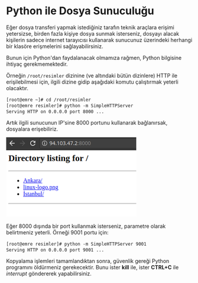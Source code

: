 # Python ile Dosya Sunuculuğu

Eğer dosya transferi yapmak istediğiniz tarafın teknik araçlara erişimi yetersizse, birden fazla kişiye dosya sunmak isterseniz, dosyayı alacak kişilerin sadece internet tarayıcısı kullanarak sunucunuz üzerindeki herhangi bir klasöre erişmelerini sağlayabilirsiniz.

Bunun için Python'dan faydalanacak olmamıza rağmen, Python bilgisine ihtiyaç gerekmemektedir.

Örneğin `/root/resimler` dizinine (ve altındaki bütün dizinlere) HTTP ile erişilebilmesi için, ilgili dizine gidip aşağıdaki komutu çalıştırmak yeterli olacaktır.

```
[root@emre ~]# cd /root/resimler
[root@emre resimler]# python -m SimpleHTTPServer
Serving HTTP on 0.0.0.0 port 8000 ...
```

Artık ilgili sunucunun IP'sine 8000 portunu kullanarak bağlanırsak, dosyalara erişebiliriz.

![](../.gitbook/assets/simple-http-server.png)

Eğer 8000 dışında bir port kullanmak isterseniz, parametre olarak belirtmeniz yeterli. Örneği 9001 portu için:

```
[root@emre resimler]# python -m SimpleHTTPServer 9001
Serving HTTP on 0.0.0.0 port 9001 ...
```

Kopyalama işlemleri tamamlandıktan sonra, güvenlik gereği Python programını öldürmeniz gerekecektir. Bunu ister **kill** ile, ister **CTRL+C** ile _interrupt_ göndererek yapabilirsiniz.
